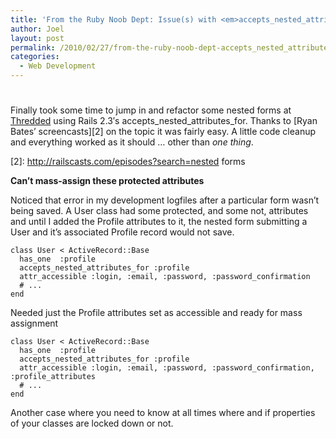 ```yaml
---
title: 'From the Ruby Noob Dept: Issue(s) with <em>accepts_nested_attributes_for</em>'
author: Joel
layout: post
permalink: /2010/02/27/from-the-ruby-noob-dept-accepts_nested_attributes_for-issues/index.html
categories:
  - Web Development
---
```

# 

Finally took some time to jump in and refactor some nested forms at [Thredded][1] using Rails 2.3′s accepts\_nested\_attributes_for. Thanks to [Ryan Bates’ screencasts][2] on the topic it was fairly easy. A little code cleanup and everything worked as it should … other than *one thing*.

 [1]: http://thredded.com
 [2]: http://railscasts.com/episodes?search=nested forms

**Can’t mass-assign these protected attributes**

Noticed that error in my development logfiles after a particular form wasn’t being saved. A User class had some protected, and some not, attributes and until I added the Profile attributes to it, the nested form submitting a User and it’s associated Profile record would not save.

    class User < ActiveRecord::Base
      has_one  :profile
      accepts_nested_attributes_for :profile
      attr_accessible :login, :email, :password, :password_confirmation
      # ...
    end

Needed just the Profile attributes set as accessible and ready for mass assignment

    class User < ActiveRecord::Base
      has_one  :profile
      accepts_nested_attributes_for :profile
      attr_accessible :login, :email, :password, :password_confirmation, :profile_attributes
      # ...
    end

Another case where you need to know at all times where and if properties of your classes are locked down or not.

